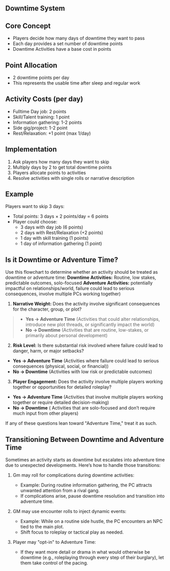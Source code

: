 ## Downtime System

## Core Concept
- Players decide how many days of downtime they want to pass
- Each day provides a set number of downtime points
- Downtime Activities have a base cost in points
## Point Allocation
- 2 downtime points per day
- This represents the usable time after sleep and regular work
## Activity Costs (per day)
- Fulltime Day job: 2 points
- Skill/Talent training: 1 point
- Information gathering: 1-2 points
- Side gig/project: 1-2 point
- Rest/Relaxation: +1 point (max 1/day)
## Implementation
1. Ask players how many days they want to skip
2. Multiply days by 2 to get total downtime points
3. Players allocate points to activities
4. Resolve activities with single rolls or narrative description
## Example
Players want to skip 3 days:
- Total points: 3 days × 2 points/day = 6 points
- Player could choose:
    - 3 days with day job (6 points)
    - 2 days with Rest/Relaxation (+2 points)
    - 1 day with skill training (1 points)
    - 1 day of information gathering (1 point)
## Is it Downtime or Adventure Time?
Use this flowchart to determine whether an activity should be treated as downtime or adventure time:
**Downtime Activities:** Routine, low stakes, predictable outcomes, solo-focused
**Adventure Activities:** potentially impactful on relationships/world, failure could lead to serious consequences, involve multiple PCs working together)

1. **Narrative Weight:** Does the activity involve significant consequences for the character, group, or plot?
>- **Yes → Adventure Time** (Activities that could alter relationships, introduce new plot threads, or significantly impact the world)
>- **No → Downtime** (Activities that are routine, low-stakes, or primarily about personal development)
    
2. **Risk Level:** Is there substantial risk involved where failure could lead to danger, harm, or major setbacks?
- **Yes → Adventure Time** (Activities where failure could lead to serious consequences (physical, social, or financial))
- **No → Downtime** (Activities with low risk or predictable outcomes)

3. **Player Engagement:** Does the activity involve multiple players working together or opportunities for detailed roleplay?
- **Yes → Adventure Time** (Activities that involve multiple players working together or require detailed decision-making)
- **No → Downtime** ( Activities that are solo-focused and don’t require much input from other players)
    
If any of these questions lean toward "Adventure Time," treat it as such.
## Transitioning Between Downtime and Adventure Time
Sometimes an activity starts as downtime but escalates into adventure time due to unexpected developments. Here’s how to handle those transitions:
1. Gm may roll for complications during downtime activities:
    - Example: During routine information gathering, the PC attracts unwanted attention from a rival gang.
    - If complications arise, pause downtime resolution and transition into adventure time.

2. GM may use encounter rolls to inject dynamic events:
    - Example: While on a routine side hustle, the PC encounters an NPC tied to the main plot.
    - Shift focus to roleplay or tactical play as needed.
        
3. Player may "opt-in" to Adventure Time:
    - If they want more detail or drama in what would otherwise be downtime (e.g., roleplaying through every step of their burglary), let them take control of the pacing.
